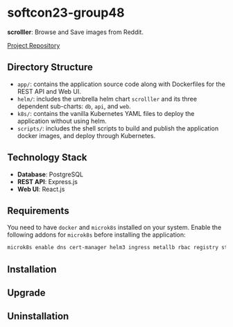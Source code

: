 # softcon23-group48

**scrolller**: Browse and Save images from Reddit.

[Project Repository](https://github.com/Arish-Shah/softcon23-group48)

## Directory Structure

- `app/`: contains the application source code along with Dockerfiles for the REST API and Web UI.
- `helm/`: includes the umbrella helm chart `scrolller` and its three dependent sub-charts: `db`, `api`, and `web`.
- `k8s/`: contains the vanilla Kubernetes YAML files to deploy the application without using helm.
- `scripts/`: includes the shell scripts to build and publish the application docker images, and deploy through Kubernetes.

## Technology Stack

- **Database**: PostgreSQL
- **REST API**: Express.js
- **Web UI**: React.js

## Requirements

You need to have `docker` and `microk8s` installed on your system. Enable the following addons for `microk8s` before installing the application:

```bash
microk8s enable dns cert-manager helm3 ingress metallb rbac registry storage
```

## Installation

## Upgrade

## Uninstallation

